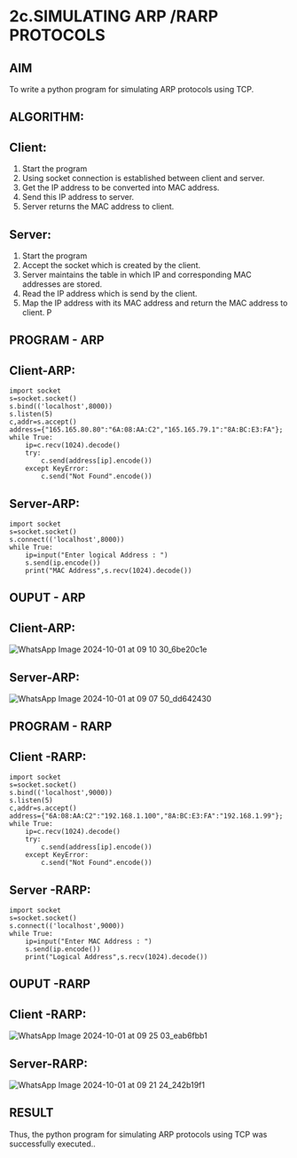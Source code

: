 # 2c.SIMULATING ARP /RARP PROTOCOLS
## AIM
To write a python program for simulating ARP protocols using TCP.
## ALGORITHM:
## Client:
1. Start the program
2. Using socket connection is established between client and server.
3. Get the IP address to be converted into MAC address.
4. Send this IP address to server.
5. Server returns the MAC address to client.
## Server:
1. Start the program
2. Accept the socket which is created by the client.
3. Server maintains the table in which IP and corresponding MAC addresses are
stored.
4. Read the IP address which is send by the client.
5. Map the IP address with its MAC address and return the MAC address to client.
P
## PROGRAM - ARP
## Client-ARP:
```
import socket
s=socket.socket()
s.bind(('localhost',8000))
s.listen(5)
c,addr=s.accept()
address={"165.165.80.80":"6A:08:AA:C2","165.165.79.1":"8A:BC:E3:FA"};
while True:
    ip=c.recv(1024).decode()
    try:
        c.send(address[ip].encode())
    except KeyError:
        c.send("Not Found".encode())
```

## Server-ARP:
```
import socket
s=socket.socket()
s.connect(('localhost',8000))
while True:
    ip=input("Enter logical Address : ")
    s.send(ip.encode())
    print("MAC Address",s.recv(1024).decode())
```
## OUPUT - ARP
## Client-ARP:
![WhatsApp Image 2024-10-01 at 09 10 30_6be20c1e](https://github.com/user-attachments/assets/6d67855e-6299-4a4b-a731-211597372988)

## Server-ARP:
![WhatsApp Image 2024-10-01 at 09 07 50_dd642430](https://github.com/user-attachments/assets/76875465-ab23-499c-bc3d-67c5825f19fb)



## PROGRAM - RARP

## Client -RARP:

```
import socket
s=socket.socket()
s.bind(('localhost',9000))
s.listen(5)
c,addr=s.accept()
address={"6A:08:AA:C2":"192.168.1.100","8A:BC:E3:FA":"192.168.1.99"};
while True:
    ip=c.recv(1024).decode()
    try:
        c.send(address[ip].encode())
    except KeyError:
        c.send("Not Found".encode())
```

## Server -RARP:

```
import socket
s=socket.socket()
s.connect(('localhost',9000))
while True:
    ip=input("Enter MAC Address : ")
    s.send(ip.encode())
    print("Logical Address",s.recv(1024).decode())
```
## OUPUT -RARP

## Client -RARP:

![WhatsApp Image 2024-10-01 at 09 25 03_eab6fbb1](https://github.com/user-attachments/assets/3067943b-34d6-409c-8890-636e34058425)


## Server-RARP:

![WhatsApp Image 2024-10-01 at 09 21 24_242b19f1](https://github.com/user-attachments/assets/3f909d44-b160-4900-aec3-e384e60f5e7c)



## RESULT
Thus, the python program for simulating ARP protocols using TCP was successfully 
executed..
